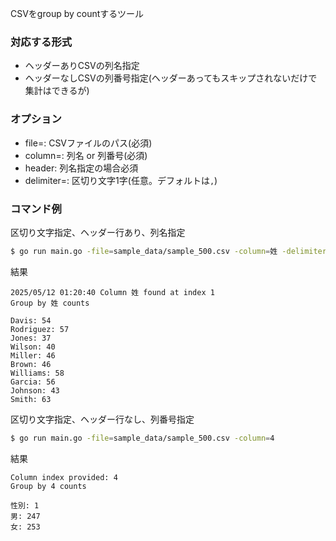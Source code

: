 CSVをgroup by countするツール

### 対応する形式
- ヘッダーありCSVの列名指定
- ヘッダーなしCSVの列番号指定(ヘッダーあってもスキップされないだけで集計はできるが)

### オプション
- file=: CSVファイルのパス(必須)
- column=: 列名 or 列番号(必須)
- header: 列名指定の場合必須
- delimiter=: 区切り文字1字(任意。デフォルトは`,`)

### コマンド例
区切り文字指定、ヘッダー行あり、列名指定
```bash
$ go run main.go -file=sample_data/sample_500.csv -column=姓 -delimiter="," --header
```
結果
```text
2025/05/12 01:20:40 Column 姓 found at index 1
Group by 姓 counts

Davis: 54
Rodriguez: 57
Jones: 37
Wilson: 40
Miller: 46
Brown: 46
Williams: 58
Garcia: 56
Johnson: 43
Smith: 63

```

区切り文字指定、ヘッダー行なし、列番号指定
```bash
$ go run main.go -file=sample_data/sample_500.csv -column=4
```
結果
```text
Column index provided: 4
Group by 4 counts

性別: 1
男: 247
女: 253
```